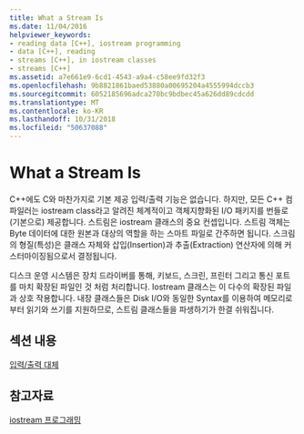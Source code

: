 ```yaml
---
title: What a Stream Is
ms.date: 11/04/2016
helpviewer_keywords:
- reading data [C++], iostream programming
- data [C++], reading
- streams [C++], in iostream classes
- streams [C++]
ms.assetid: a7e661e9-6cd1-4543-a9a4-c58ee9fd32f3
ms.openlocfilehash: 9b8821861baed53880a00695204a4555994dccb3
ms.sourcegitcommit: 6052185696adca270bc9bdbec45a626dd89cdcdd
ms.translationtype: MT
ms.contentlocale: ko-KR
ms.lasthandoff: 10/31/2018
ms.locfileid: "50637088"
---
```

# <a name="what-a-stream-is"></a>What a Stream Is

C++에도 C와 마찬가지로 기본 제공 입력/출력 기능은 없습니다. 하지만, 모든 C++ 컴파일러는 iostream class라고 알려진 체계적이고 객체지향화된 I/O 패키지를 번들로(기본으로) 제공합니다. 스트림은 iostream 클래스의 중요 컨셉입니다. 스트림 객체는 Byte 데이터에 대한 원본과 대상의 역할을 하는 스마트 파일로 간주하면 됩니다. 스크림의 형질(특성)은 클래스 자체와 삽입(Insertion)과 추출(Extraction) 연산자에 의해 커스터마이징됨으로서 결정됩니다.

디스크 운영 시스템은 장치 드라이버를 통해, 키보드, 스크린, 프린터 그리고 통신 포트를 마치 확장된 파일인 것 처럼 처리합니다. Iostream 클래스는 이 다수의 확장된 파일과 상호 작용합니다. 내장 클래스들은 Disk I/O와 동일한 Syntax를 이용하여 메모리로부터 읽기와 쓰기를 지원하므로, 스트림 클래스들을 파생하기가 한결 쉬워집니다.

## <a name="in-this-section"></a>섹션 내용

[입력/출력 대체](../standard-library/input-output-alternatives.md)

## <a name="see-also"></a>참고자료

[iostream 프로그래밍](../standard-library/iostream-programming.md)<br/>

